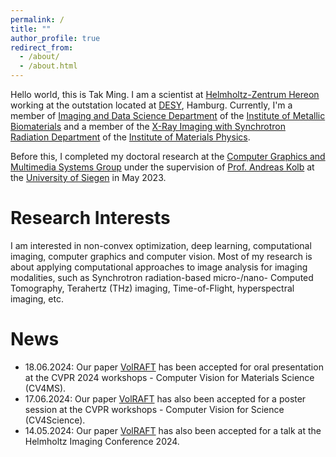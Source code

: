 ```yaml
---
permalink: /
title: ""
author_profile: true
redirect_from: 
  - /about/
  - /about.html
---
```


Hello world, this is Tak Ming. I am a scientist at [Helmholtz-Zentrum Hereon](https://www.hereon.de/index.php.en) working at the outstation located at [DESY](https://www.desy.de/index_eng.html), Hamburg.
Currently, I'm a member of [Imaging and Data Science Department](https://www.hereon.de/institutes/metallic_biomaterials/imaging_and_data_science/index.php.en) of the [Institute of Metallic Biomaterials](https://www.hereon.de/institutes/metallic_biomaterials/index.php.en) and a member of the [X-Ray Imaging with Synchrotron Radiation Department](https://www.hereon.de/institutes/materials_physics/team/index.php.en) of the [Institute of Materials Physics](https://www.hereon.de/institutes/materials_physics/index.php.en).

Before this, I completed my doctoral research at the [Computer Graphics and Multimedia Systems Group](https://www.cg.informatik.uni-siegen.de/en) under the supervision of [Prof. Andreas Kolb](https://www.cg.informatik.uni-siegen.de/en/kolb-andreas) at the [University of Siegen](https://www.uni-siegen.de) in May 2023.

Research Interests
======
I am interested in non-convex optimization, deep learning, computational imaging, computer graphics and computer vision.
Most of my research is about applying computational approaches to image analysis for imaging modalities, such as Synchrotron radiation-based micro-/nano- Computed Tomography, Terahertz (THz) imaging, Time-of-Flight, hyperspectral imaging, etc.

News
======
- 18.06.2024: Our paper [VolRAFT](/publication/2024-wong2024volraft) has been accepted for oral presentation at the CVPR 2024 workshops - Computer Vision for Materials Science (CV4MS).
- 17.06.2024: Our paper [VolRAFT](/publication/2024-wong2024volraft) has also been accepted for a poster session at the CVPR workshops - Computer Vision for Science (CV4Science).
- 14.05.2024: Our paper [VolRAFT](/publication/2024-wong2024volraft) has also been accepted for a talk at the Helmholtz Imaging Conference 2024.
